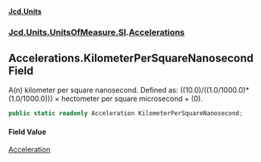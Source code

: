 #### [Jcd.Units](index.md 'index')
### [Jcd.Units.UnitsOfMeasure.SI](Jcd.Units.UnitsOfMeasure.SI.md 'Jcd.Units.UnitsOfMeasure.SI').[Accelerations](Accelerations.md 'Jcd.Units.UnitsOfMeasure.SI.Accelerations')

## Accelerations.KilometerPerSquareNanosecond Field

A(n) kilometer per square nanosecond. Defined as: ((10.0)/((1.0/1000.0)*(1.0/1000.0))) × hectometer per square microsecond + (0).

```csharp
public static readonly Acceleration KilometerPerSquareNanosecond;
```

#### Field Value
[Acceleration](Acceleration.md 'Jcd.Units.UnitTypes.Acceleration')
